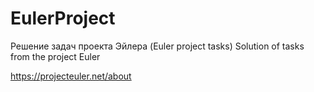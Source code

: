 # EulerProject
Решение задач проекта Эйлера (Euler project tasks)
Solution of tasks from the project Euler

https://projecteuler.net/about
